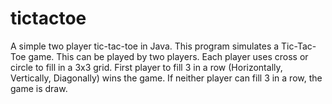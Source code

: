 # tictactoe
A simple two player tic-tac-toe in Java.
This program simulates a Tic-Tac-Toe game.
This can be played by two players.
Each player uses cross or circle to fill in a 3x3 grid.
First player to fill 3 in a row (Horizontally, Vertically, Diagonally) wins the game.
If neither player can fill 3 in a row, the game is draw.
